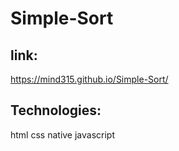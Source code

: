 # Simple-Sort
link:
------
https://mind315.github.io/Simple-Sort/

Technologies:
------
html css native javascript 
